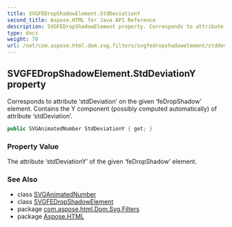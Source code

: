 ```yaml
---
title: SVGFEDropShadowElement.StdDeviationY
second_title: Aspose.HTML for Java API Reference
description: SVGFEDropShadowElement property. Corresponds to attribute stdDeviation on the given feDropShadow element. Contains the Y component possibly computed automatically of attribute stdDeviation
type: docs
weight: 70
url: /net/com.aspose.html.dom.svg.filters/svgfedropshadowelement/stddeviationy/
---
```

## SVGFEDropShadowElement.StdDeviationY property

Corresponds to attribute ‘stdDeviation’ on the given ‘feDropShadow’ element. Contains the Y component (possibly computed automatically) of attribute ‘stdDeviation’.

```java
public SVGAnimatedNumber StdDeviationY { get; }
```

### Property Value

The attribute ‘stdDeviationY’ of the given ‘feDropShadow’ element.

### See Also

* class [SVGAnimatedNumber](../../../com.aspose.html.dom.svg.datatypes/svganimatednumber/)
* class [SVGFEDropShadowElement](../)
* package [com.aspose.html.Dom.Svg.Filters](../../svgfedropshadowelement/)
* package [Aspose.HTML](../../../)
